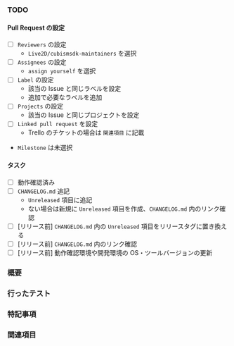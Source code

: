 <!---
事前に Issue・Trello チケットなどの作成を推奨
内容が小さい場合は作成不要
-->

### TODO

<!---
チェックボックス形式で UI からオンオフの切り替えが可能
必要なタスクがあればチェックボックスを追加する
-->

#### Pull Request の設定

* [ ] `Reviewers` の設定
  * `Live2D/cubismsdk-maintainers` を選択
* [ ] `Assignees` の設定
  * `assign yourself` を選択
* [ ] `Label` の設定
  * 該当の Issue と同じラベルを設定
  * 追加で必要なラベルを追加
* [ ] `Projects` の設定
  * 該当の Issue と同じプロジェクトを設定
* [ ] `Linked pull request` を設定
  * Trello のチケットの場合は `関連項目` に記載
* `Milestone` は未選択

#### タスク

* [ ] 動作確認済み
* [ ] `CHANGELOG.md` 追記
  * `Unreleased` 項目に追記
  * ない場合は新規に `Unreleased` 項目を作成、`CHANGELOG.md` 内のリンク確認
* [ ] [リリース前] `CHANGELOG.md` 内の `Unreleased` 項目をリリースタグに置き換える
* [ ] [リリース前] `CHANGELOG.md` 内のリンク確認
* [ ] [リリース前] 動作確認環境や開発環境の OS・ツールバージョンの更新

### 概要

<!-- 変更内容を簡易的に説明 -->

### 行ったテスト

<!-- 細かいテストを行う場合は Google Sheets などを用いることを推奨 -->

### 特記事項

<!-- その他必要な情報を掲載 -->

### 関連項目

<!-- Trello のチケットなどの関連する情報の URL -->
